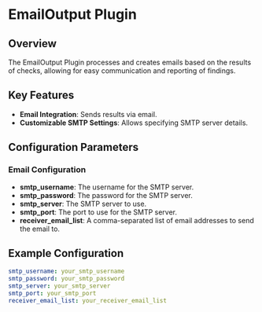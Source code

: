 # EmailOutput Plugin

## Overview

The EmailOutput Plugin processes and creates emails based on the results of checks, allowing for easy communication and reporting of findings.

## Key Features

- **Email Integration**: Sends results via email.
- **Customizable SMTP Settings**: Allows specifying SMTP server details.

## Configuration Parameters

### Email Configuration

- **smtp_username**: The username for the SMTP server.
- **smtp_password**: The password for the SMTP server.
- **smtp_server**: The SMTP server to use.
- **smtp_port**: The port to use for the SMTP server.
- **receiver_email_list**: A comma-separated list of email addresses to send the email to.


## Example Configuration

```yaml
smtp_username: your_smtp_username
smtp_password: your_smtp_password
smtp_server: your_smtp_server
smtp_port: your_smtp_port
receiver_email_list: your_receiver_email_list
```